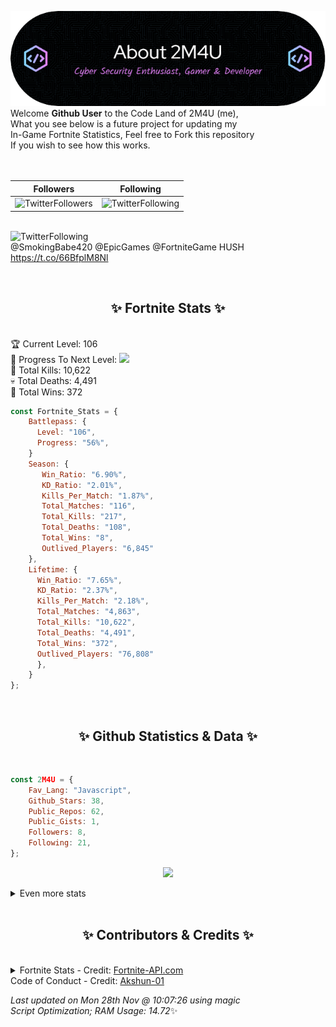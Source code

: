 
  ![Header](./src/github-banner.png)
  <br>
  Welcome **Github User** to the Code Land of 2M4U (me),<br>
  What you see below is a future project for updating my<br>
  In-Game Fortnite Statistics, Feel free to Fork this repository<br>
  If you wish to see how this works.
  <br><br>
  <br>
  
  | Followers  | Following |
  | ---------- |:---------:|
  | ![TwitterFollowers](https://img.shields.io/badge/Twitter%20Followers-78-blue)  | ![TwitterFollowing](https://img.shields.io/badge/Twitter%20Following-237-blue)  |


  <br>![TwitterFollowing](https://img.shields.io/badge/Latest%20Tweet--blue)<br>
  @SmokingBabe420 @EpicGames @FortniteGame HUSH https://t.co/66BfplM8Nl
   
  <br><h2 align="center"> ✨ Fortnite Stats ✨</h2><br>
  🏆 Current Level: 106<br>
  🎉 Progress To Next Level: ![](https://geps.dev/progress/56)<br>
  🎯 Total Kills: 10,622<br>
  💀 Total Deaths: 4,491<br>
  👑 Total Wins: 372<br>

```js
const Fortnite_Stats = {
    Battlepass: {
      Level: "106",
      Progress: "56%",    
    }
    Season: { 
       Win_Ratio: "6.90%",
       KD_Ratio: "2.01%",
       Kills_Per_Match: "1.87%",
       Total_Matches: "116",
       Total_Kills: "217",
       Total_Deaths: "108",
       Total_Wins: "8",
       Outlived_Players: "6,845"
    },
    Lifetime: {
      Win_Ratio: "7.65%",
      KD_Ratio: "2.37%",
      Kills_Per_Match: "2.18%",
      Total_Matches: "4,863",
      Total_Kills: "10,622",
      Total_Deaths: "4,491",
      Total_Wins: "372",
      Outlived_Players: "76,808"
      },
    }
}; 
```


<br><h2 align="center"> ✨ Github Statistics & Data ✨</h2><br>

```js
const 2M4U = {
    Fav_Lang: "Javascript",
    Github_Stars: 38,
    Public_Repos: 62,
    Public_Gists: 1,
    Followers: 8,
    Following: 21,
}; 
```

<p align="center">
<img src="https://github-readme-streak-stats.herokuapp.com/?user=2M4U&theme=tokyonight">
</p>
<details>
  <summary>
      Even more stats
  </summary>
  <p align="center">
    <img src="https://github-profile-trophy.vercel.app/?username=2M4U&theme=dracula">
    <img src="https://github-readme-stats.vercel.app/api?username=2M4U&theme=tokyonight&count_private=true&show_icons=true&include_all_commits=true">
  </p>
</details>
<br><h2 align="center"> ✨ Contributors & Credits ✨</h2><br>
<details>
  <summary>
      Fortnite Stats - Credit: <a href="https://fortnite-api.com/?utm_source=github.com/2M4U/2M4U">Fortnite-API.com</a><br>
      Code of Conduct - Credit: <a href="https://github.com/Akshun-01">Akshun-01</a>
  </summary>
</details>

<!-- Last updated on Mon Nov 28 2022 10:07:26 GMT+0000 (Coordinated Universal Time) ;-;-->
<i>Last updated on  Mon 28th Nov @ 10:07:26 using magic<br>
Script Optimization; RAM Usage: 14.72</i>✨